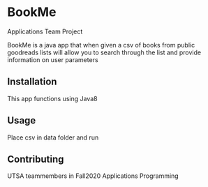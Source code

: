 # BookMe
Applications Team Project

BookMe is a java app that when given a csv of books from public goodreads lists will allow you to search through the list and provide information on user parameters
## Installation

This app functions using Java8

## Usage

Place csv in data folder and run

## Contributing
UTSA teammembers in Fall2020 Applications Programming


